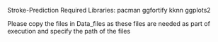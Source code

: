 Stroke-Prediction
Required Libraries:
  pacman
  ggfortify
  kknn
  ggplots2
  
 Please copy the files in Data_files as these files are needed as part of execution and specify the path of the files
